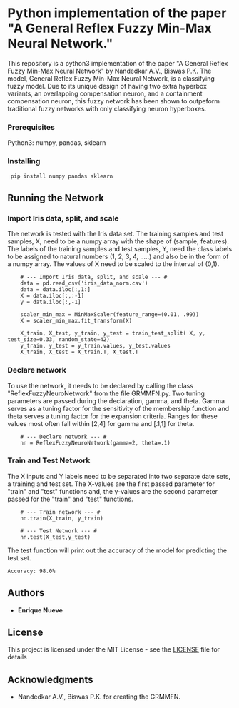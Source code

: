 # Python implementation of the paper "A General Reflex Fuzzy Min-Max Neural Network."
This repository is a python3 implementation of the paper "A General Reflex Fuzzy Min-Max Neural Network" 
by Nandedkar A.V., Biswas P.K. The model, General Reflex Fuzzy Min-Max Neural Network, is a classifying fuzzy
model. Due to its unique design of having two extra hyperbox variants, an overlapping compensation neuron, and a containment compensation neuron, this fuzzy network has been shown to outpeform traditional fuzzy networks with only classifying neuron hyperboxes. 


### Prerequisites
Python3: numpy, pandas, sklearn

### Installing
```
 pip install numpy pandas sklearn
```

## Running the Network

### Import Iris data, split, and scale

The network is tested with the Iris data set. The training samples and test samples, X, need to be a numpy array with the shape of (sample, features). The labels of the training samples and test samples, Y, need the class labels to be assigned to natural numbers (1, 2, 3, 4, .....) and also be in the form of a numpy array. The values of X need to be scaled to the interval of (0,1).

```
    # --- Import Iris data, split, and scale --- #
    data = pd.read_csv('iris_data_norm.csv')
    data = data.iloc[:,1:]
    X = data.iloc[:,:-1]
    y = data.iloc[:,-1]

    scaler_min_max = MinMaxScaler(feature_range=(0.01, .99))
    X = scaler_min_max.fit_transform(X)

    X_train, X_test, y_train, y_test = train_test_split( X, y, test_size=0.33, random_state=42)
    y_train, y_test = y_train.values, y_test.values
    X_train, X_test = X_train.T, X_test.T  
```

### Declare network
To use the network, it needs to be declared by calling the class "ReflexFuzzyNeuroNetwork" from the file GRMMFN.py. Two tuning parameters are passed during the declaration, gamma, and theta. Gamma serves as a tuning factor for the sensitivity of the membership function and theta serves a tuning factor for the expansion criteria. Ranges for these values most often fall within [2,4] for gamma and [.1,1] for theta.

```
    # --- Declare network --- #
    nn = ReflexFuzzyNeuroNetwork(gamma=2, theta=.1)
```

### Train and Test Network
The X inputs and Y labels need to be separated into two separate date sets, a training and test set. The X-values
are the first passed parameter for "train" and "test" functions and, the y-values are the second parameter passed for the 
"train" and "test" functions. 

```
    # --- Train network --- #
    nn.train(X_train, y_train)

    # --- Test Network --- #
    nn.test(X_test,y_test)
```

The test function will print out the accuracy of the model for predicting the test set.
```
Accuracy: 98.0% 
```


## Authors

* **Enrique Nueve** 

## License

This project is licensed under the MIT License - see the [LICENSE](LICENSE) file for details

## Acknowledgments
* Nandedkar A.V., Biswas P.K. for creating the GRMMFN.
